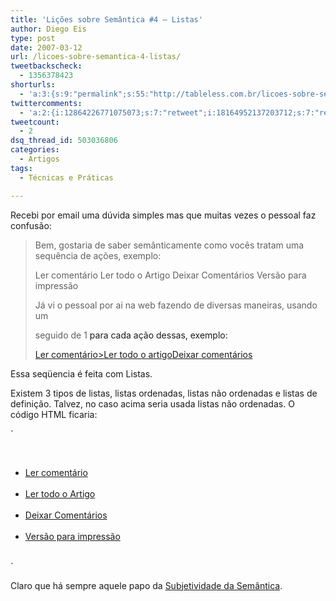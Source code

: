 ```yaml
---
title: 'Lições sobre Semântica #4 – Listas'
author: Diego Eis
type: post
date: 2007-03-12
url: /licoes-sobre-semantica-4-listas/
tweetbackscheck:
  - 1356378423
shorturls:
  - 'a:3:{s:9:"permalink";s:55:"http://tableless.com.br/licoes-sobre-semantica-4-listas";s:7:"tinyurl";s:26:"http://tinyurl.com/3oyotbh";s:4:"isgd";s:19:"http://is.gd/psfrQJ";}'
twittercomments:
  - 'a:2:{i:12864226771075073;s:7:"retweet";i:18164952137203712;s:7:"retweet";}'
tweetcount:
  - 2
dsq_thread_id: 503036806
categories:
  - Artigos
tags:
  - Técnicas e Práticas

---
```

Recebi por email uma dúvida simples mas que muitas vezes o pessoal faz confusão:

> Bem, gostaria de saber semânticamente como vocês tratam uma sequência de ações, exemplo:
> 
> Ler comentário Ler todo o Artigo Deixar Comentários Versão para impressão
> 
> Já vi o pessoal por ai na web fazendo de diversas maneiras, usando um <p> seguido de 1 <a> para cada ação dessas, exemplo: <p><a href=&#8221;/&#8221; title=&#8221;&#8221;>Ler comentário><a href=&#8221;&#8221; title=&#8221;&#8221;>Ler todo o artigo</a><a href=&#8221;&#8221; title=&#8221;&#8221;>Deixar comentários</a></p>

Essa seqüencia é feita com Listas.
  
Existem 3 tipos de listas, listas ordenadas, listas não ordenadas e listas de definição. Talvez, no caso acima seria usada listas não ordenadas. O código HTML ficaria:

`<ul><br />
<li><a href="">Ler comentário</a></li><br />
<li><a href="">Ler todo o Artigo</a></li><br />
<li><a href="">Deixar Comentários</a></li><br />
<li><a href="">Versão para impressão</a></li><br />
</ul>`

Claro que há sempre aquele papo da [Subjetividade da Semântica][1].

 [1]: http://tableless.com.br/subjetividade-na-semantica